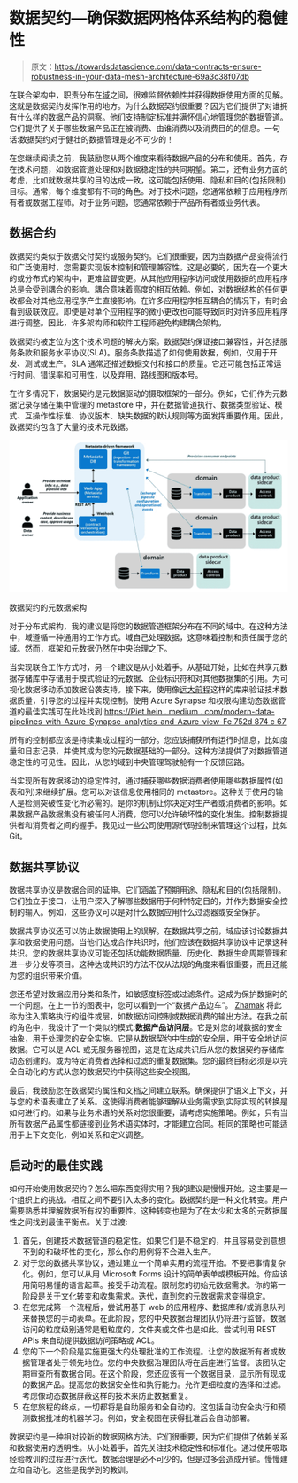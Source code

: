 # 数据契约—确保数据网格体系结构的稳健性

> 原文：<https://towardsdatascience.com/data-contracts-ensure-robustness-in-your-data-mesh-architecture-69a3c38f07db>

在联合架构中，职责分布在[域](/data-domains-where-do-i-start-a6d52fef95d1)之间，很难监督依赖性并获得数据使用方面的见解。这就是数据契约发挥作用的地方。为什么数据契约很重要？因为它们提供了对谁拥有什么样的[数据产品](/data-domains-and-data-products-64cc9d28283e)的洞察。他们支持制定标准并满怀信心地管理您的数据管道。它们提供了关于哪些数据产品正在被消费、由谁消费以及消费目的的信息。一句话:数据契约对于健壮的数据管理是必不可少的！

在您继续阅读之前，我鼓励您从两个维度来看待数据产品的分布和使用。首先，存在技术问题，如数据管道处理和对数据稳定性的共同期望。第二，还有业务方面的考虑，比如就数据共享的目的达成一致，这可能包括使用、隐私和目的(包括限制)目标。通常，每个维度都有不同的角色。对于技术问题，您通常依赖于应用程序所有者或数据工程师。对于业务问题，您通常依赖于产品所有者或业务代表。

## **数据合约**

数据契约类似于数据交付契约或服务契约。它们很重要，因为当数据产品变得流行和广泛使用时，您需要实现版本控制和管理兼容性。这是必要的，因为在一个更大的或分布式的架构中，更难监督变更。从其他应用程序访问或使用数据的应用程序总是会受到耦合的影响。耦合意味着高度的相互依赖。例如，对数据结构的任何更改都会对其他应用程序产生直接影响。在许多应用程序相互耦合的情况下，有时会看到级联效应。即使是对单个应用程序的微小更改也可能导致同时对许多应用程序进行调整。因此，许多架构师和软件工程师避免构建耦合架构。

数据契约被定位为这个技术问题的解决方案。数据契约保证接口兼容性，并包括服务条款和服务水平协议(SLA)。服务条款描述了如何使用数据，例如，仅用于开发、测试或生产。SLA 通常还描述数据交付和接口的质量。它还可能包括正常运行时间、错误率和可用性，以及弃用、路线图和版本号。

在许多情况下，数据契约是元数据驱动的摄取框架的一部分。例如，它们作为元数据记录存储在集中管理的 metastore 中，并在数据管道执行、数据类型验证、模式、互操作性标准、协议版本、缺失数据的默认规则等方面发挥重要作用。因此，数据契约包含了大量的技术元数据。

![](img/f418ebed20d9b19b448a1efe77d82ab9.png)

数据契约的元数据架构

对于分布式架构，我的建议是将您的数据管道框架分布在不同的域中。在这种方法中，域遵循一种通用的工作方式。域自己处理数据，这意味着控制和责任属于您的域。然而，框架和元数据仍然在中央治理之下。

当实现联合工作方式时，另一个建议是从小处着手。从基础开始，比如在共享元数据存储库中存储用于模式验证的元数据、企业标识符和对其他数据集的引用。为可视化数据移动添加数据沿袭支持。接下来，使用像[远大前程](https://greatexpectations.io/)这样的库来验证技术数据质量，引导您的过程并实现控制。使用 Azure Synapse 和权限构建动态数据管道的最佳实践可在此处找到:[https://Piet hein . medium . com/modern-data-pipelines-with-Azure-Synapse-analytics-and-Azure-view-Fe 752d 874 c 67](https://piethein.medium.com/modern-data-pipelines-with-azure-synapse-analytics-and-azure-purview-fe752d874c67)

所有的控制都应该是持续集成过程的一部分。您应该捕获所有运行时信息，比如度量和日志记录，并使其成为您的元数据基础的一部分。这种方法提供了对数据管道稳定性的可见性。因此，从您的域到中央管理驾驶舱有一个反馈回路。

当实现所有数据移动的稳定性时，通过捕获哪些数据消费者使用哪些数据属性(如表和列)来继续扩展。您可以对该信息使用相同的 metastore。这种关于使用的输入是检测突破性变化所必需的。是你的机制让你决定对生产者或消费者的影响。如果数据产品数据集没有被任何人消费，您可以允许破坏性的变化发生。控制数据提供者和消费者之间的握手。我见过一些公司使用源代码控制来管理这个过程，比如 Git。

## **数据共享协议**

数据共享协议是数据合同的延伸。它们涵盖了预期用途、隐私和目的(包括限制)。它们独立于接口，让用户深入了解哪些数据用于何种特定目的，并作为数据安全控制的输入。例如，这些协议可以是对什么数据应用什么过滤器或安全保护。

数据共享协议还可以防止数据使用上的误解。在数据共享之前，域应该讨论数据共享和数据使用问题。当他们达成合作共识时，他们应该在数据共享协议中记录这种共识。您的数据共享协议可能还包括功能数据质量、历史化、数据生命周期管理和进一步分发等项目。这种达成共识的方法不仅从法规的角度来看很重要，而且还能为您的组织带来价值。

您还希望对数据应用分类和条件，如敏感度标签或过滤条件。这成为保护数据时的一个问题。在上一节的图表中，您可以看到一个“数据产品边车”。 [Zhamak](https://martinfowler.com/articles/data-monolith-to-mesh.html) 将此称为注入策略执行的组件或层，如数据访问控制或数据消费的输出方法。在我之前的角色中，我设计了一个类似的模式:**数据产品访问层**。它是对您的域数据的安全抽象，用于处理您的安全实施。它是从数据契约中生成的安全层，用于安全地访问数据。它可以是 ACL 或无服务器视图，这是在达成共识后从您的数据契约存储库动态创建的。或为特定消费者选择和过滤的重复数据集。您的最终目标必须是以完全自动化的方式从您的数据契约中获得这些安全视图。

最后，我鼓励您在数据契约属性和文档之间建立联系。确保提供了语义上下文，并与您的术语表建立了关系。这使得消费者能够理解从业务需求到实际实现的转换是如何进行的。如果与业务术语的关系对您很重要，请考虑实施策略。例如，只有当所有数据产品属性都链接到业务术语实体时，才能建立合同。相同的策略也可能适用于上下文变化，例如关系和定义调整。

## **启动时的最佳实践**

如何开始使用数据契约？怎么把东西变得实用？我的建议是慢慢开始。这主要是一个组织上的挑战。相互之间不要引入太多的变化。数据契约是一种文化转变。用户需要熟悉并理解数据所有权的重要性。这种转变也是为了在太少和太多的元数据属性之间找到最佳平衡点。关于过渡:

1.  首先，创建技术数据管道的稳定性。如果它们是不稳定的，并且容易受到意想不到的和破坏性的变化，那么你的用例将不会进入生产。
2.  对于您的数据共享协议，通过建立一个简单实用的流程开始。不要把事情复杂化。例如，您可以从用 Microsoft Forms 设计的简单表单或模板开始。你应该用简明易懂的语言起草。接受手动流程。限制您的初始元数据需求。你的第一阶段是关于文化转变和收集需求。迭代，直到您的元数据需求变得稳定。
3.  在您完成第一个流程后，尝试用基于 web 的应用程序、数据库和/或消息队列来替换您的手动表单。在此阶段，您的中央数据治理团队仍将进行监督。数据访问的粒度级别通常是粗粒度的，文件夹或文件也是如此。尝试利用 REST APIs 来自动提供数据访问策略或 ACL。
4.  您的下一个阶段是实施更强大的处理批准的工作流程。让您的数据所有者或数据管理者处于领先地位。您的中央数据治理团队将在后座进行监督。该团队定期审查所有数据合同。在这个阶段，您还应该有一个数据目录，显示所有现成的数据产品。提高您的数据安全性和执行能力。允许更细粒度的选择和过滤。考虑像动态数据屏蔽这样的技术来防止数据重复。
5.  在您旅程的终点，一切都将是自助服务和全自动的。这包括自动安全执行和预测数据批准的机器学习。例如，安全视图在获得批准后会自动部署。

数据契约是一种相对较新的数据网格方法。它们很重要，因为它们提供了依赖关系和数据使用的透明性。从小处着手，首先关注技术稳定性和标准化。通过使用吸取经验教训的过程进行迭代。数据治理是必不可少的，但是过多会造成开销。慢慢建立和自动化。这些是我学到的教训。
